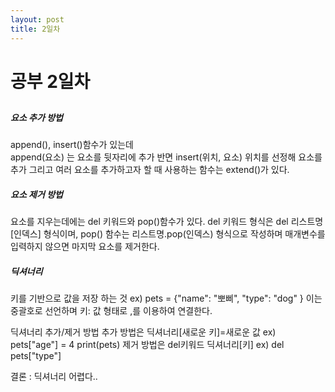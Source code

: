 ```yaml
---
layout: post
title: 2일차
---
```


# 공부 2일차
##  
##### 요소 추가 방법
append(), insert()함수가 있는데  
append(요소) 는 요소를 뒷자리에 추가 반면 insert(위치, 요소) 위치를 선정해 요소를 추가
그리고 여러 요소를 추가하고자 할 때 사용하는 함수는 extend()가 있다.

##### 요소 제거 방법
요소를 지우는데에는 del 키워드와 pop()함수가 있다.
del 키워드 형식은 del 리스트명 [인덱스] 형식이며,
pop() 함수는 리스트명.pop(인덱스) 형식으로 작성하며 매개변수를 입력하지 않으면 마지막 요소를 제거한다.

##### 딕셔너리
키를 기반으로 값을 저장 하는 것
ex) pets = {"name": "뽀삐", "type": "dog" }
이는 중괄호로 선언하며 키: 값 형태로 ,를 이용하여 연결한다.

딕셔너리 추가/제거 방법
추가 방법은 딕셔너리[새로운 키]=새로운 값
ex) pets["age"] = 4
print(pets)
제거 방법은 del키워드 딕셔너리[키]
ex) del pets["type"]

결론 : 딕셔너리 어렵다..
